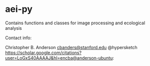 # aei-py
Contains functions and classes for image processing and ecological analysis

Contact info:

Christopher B. Anderson
cbanders@stanford.edu
@hypersketch
https://scholar.google.com/citations?user=LoGxS40AAAAJ&hl=encba@anderson-ubuntu: